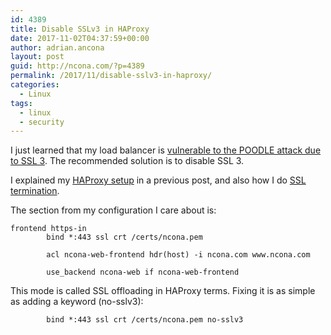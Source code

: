 ```yaml
---
id: 4389
title: Disable SSLv3 in HAProxy
date: 2017-11-02T04:37:59+00:00
author: adrian.ancona
layout: post
guid: http://ncona.com/?p=4389
permalink: /2017/11/disable-sslv3-in-haproxy/
categories:
  - Linux
tags:
  - linux
  - security
---
```

I just learned that my load balancer is [vulnerable to the POODLE attack due to SSL 3](https://blog.qualys.com/ssllabs/2014/10/15/ssl-3-is-dead-killed-by-the-poodle-attack). The recommended solution is to disable SSL 3.

I explained my [HAProxy setup](https://ncona.com/2016/07/simple-haproxy-setup/) in a previous post, and also how I do [SSL termination](https://ncona.com/2017/01/ssl-termination-with-ha-proxy/).

The section from my configuration I care about is:

```
frontend https-in
        bind *:443 ssl crt /certs/ncona.pem

        acl ncona-web-frontend hdr(host) -i ncona.com www.ncona.com

        use_backend ncona-web if ncona-web-frontend
```

This mode is called SSL offloading in HAProxy terms. Fixing it is as simple as adding a keyword (no-sslv3):

```
        bind *:443 ssl crt /certs/ncona.pem no-sslv3
```
